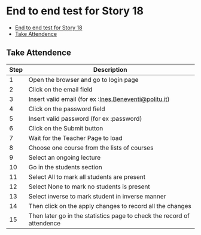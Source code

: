 # End to end test for Story 18

- [End to end test for Story 18](#end-to-end-test-for-story-18)
- [Take Attendence](#take-attendence)

## Take Attendence

| Step | Description                                                                         |
| ---- | ----------------------------------------------------------------------------------  |
| 1    | Open the browser and go to login page                                               |
| 2    | Click on the email field                                                            |
| 3    | Insert valid email (for ex :Ines.Beneventi@politu.it)                               |
| 4    | Click on the password field                                                         |
| 5    | Insert valid password (for ex :password)                                            |
| 6    | Click on the Submit button                                                          |
| 7    | Wait for the Teacher Page to load                                                   |
| 8    | Choose one course from the lists of courses                                         |
| 9    | Select an ongoing lecture                                                           |
| 10   | Go in the students section                                                          |
| 11   | Select All to mark all students are present                                         |
| 12   | Select None to mark no students is present                                          |
| 13   | Select inverse to mark student in inverse manner                                    |
| 14   | Then click on the apply changes to record all the changes                           |
| 15   | Then later go in the statistics page to check the record of attendence             |